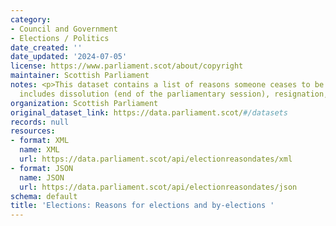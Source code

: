```yaml
---
category:
- Council and Government
- Elections / Politics
date_created: ''
date_updated: '2024-07-05'
license: https://www.parliament.scot/about/copyright
maintainer: Scottish Parliament
notes: <p>This dataset contains a list of reasons someone ceases to be an MSP. This
  includes dissolution (end of the parliamentary session), resignation, retiral etc.</p>
organization: Scottish Parliament
original_dataset_link: https://data.parliament.scot/#/datasets
records: null
resources:
- format: XML
  name: XML
  url: https://data.parliament.scot/api/electionreasondates/xml
- format: JSON
  name: JSON
  url: https://data.parliament.scot/api/electionreasondates/json
schema: default
title: 'Elections: Reasons for elections and by-elections '
---
```

